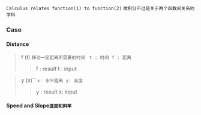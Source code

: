 `Calculus relates function(1) to function(2)`
`微积分不过是关于两个函数间关系的学科`

### Case 
#### Distance

> f (t)  `移动一定距离所需要的时间 `
>  `t : 时间 f : 距离`
>> f : result 
>> t : input  

> y (x)``
> `x: 水平距离 y: 高度` 
>> y : result
>> x: input

#### Speed and Slope`速度和斜率`

